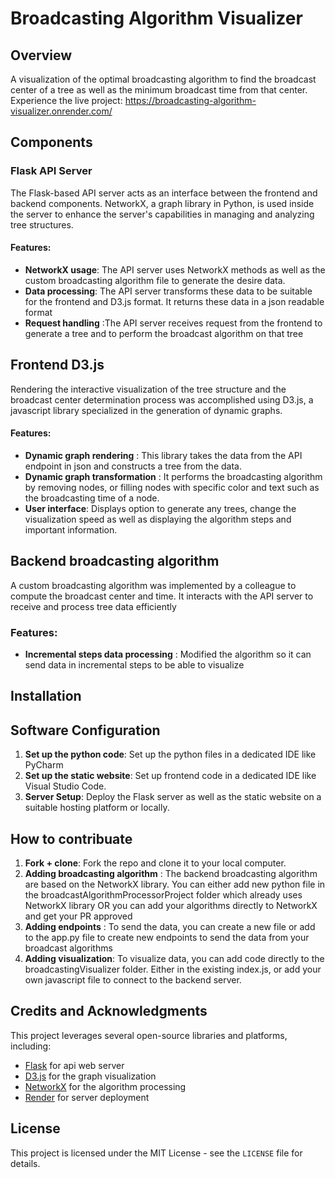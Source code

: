 
# Broadcasting Algorithm Visualizer

## Overview
A visualization of the optimal broadcasting algorithm to find the broadcast center of a tree as well as the minimum broadcast time from that center.
Experience the live project: https://broadcasting-algorithm-visualizer.onrender.com/

## Components

### Flask API Server
The Flask-based API server acts as an interface between the frontend and
backend components. NetworkX, a graph library in Python, is used inside
the server to enhance the server's capabilities in managing and analyzing
tree structures.


#### Features:
- **NetworkX usage**: The API server uses NetworkX methods as well as the custom broadcasting algorithm file to generate the desire data.
- **Data processing**:  The API server transforms these data to be suitable for the frontend and D3.js format. It returns these data in a json readable format
- **Request handling** :The API server receives request from the frontend to generate a tree and to perform the broadcast algorithm on that tree

## Frontend D3.js 
  Rendering the interactive visualization of the tree structure and the
broadcast center determination process was accomplished using D3.js, a
javascript library specialized in the generation of dynamic graphs.


#### Features:
- **Dynamic graph rendering** : This library takes the data from the API endpoint in json and constructs a tree from the data.
- **Dynamic graph transformation** : It  performs the broadcasting algorithm by removing nodes, or filling nodes with specific color and text such as the broadcasting time of a node.
- **User interface**: Displays option to generate any trees, change the visualization speed as well as displaying the algorithm steps and important information.

## Backend broadcasting algorithm
A custom broadcasting algorithm was implemented by a colleague to
compute the broadcast center and time. It interacts with the API server to
receive and process tree data efficiently

### Features:
- **Incremental steps data processing** : Modified the algorithm so it can send data in incremental steps to be able to visualize

## Installation 

## Software Configuration
1. **Set up the python code**: Set up the python files in a dedicated IDE like PyCharm
2. **Set up the static website**: Set up frontend code in a dedicated IDE like Visual Studio Code.
3. **Server Setup**: Deploy the Flask server as well as the static website on a suitable hosting platform or locally.

## How to contribuate
1. **Fork + clone**: Fork the repo and clone it to your local computer.
2. **Adding broadcasting algorithm** : The backend broadcasting algorithm are based on the NetworkX library. You can either add new python file in the broadcastAlgorithmProcessorProject folder which already uses NetworkX library OR you can add your algorithms directly to NetworkX and get your PR approved
3. **Adding endpoints** : To send the data, you can create a new file or add to the app.py file to create new endpoints to send the data from your broadcast algorithms
4. **Adding visualization**: To visualize data, you can add code directly to the broadcastingVisualizer folder. Either in the existing index.js, or add your own javascript file to connect to the backend server.

## Credits and Acknowledgments
This project leverages several open-source libraries and platforms, including:
- [Flask](https://flask.palletsprojects.com/) for api web server
- [D3.js](https://github.com/d3/d3/wiki) for the graph visualization
- [NetworkX](https://networkx.org/documentation/stable/index.html) for the algorithm processing
- [Render](https://docs.render.com/docs) for server deployment

## License
This project is licensed under the MIT License - see the `LICENSE` file for details.
